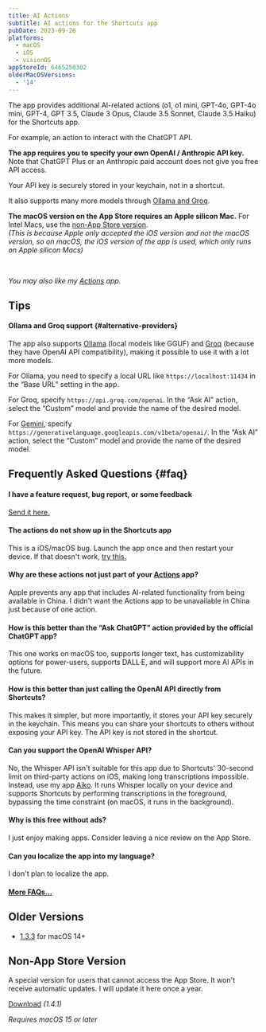 ```yaml
---
title: AI Actions
subtitle: AI actions for the Shortcuts app
pubDate: 2023-09-26
platforms:
  - macOS
  - iOS
  - visionOS
appStoreId: 6465250302
olderMacOSVersions:
  - '14'
---
```


The app provides additional AI-related actions (o1, o1 mini, GPT-4o, GPT-4o mini, GPT-4, GPT 3.5, Claude 3 Opus, Claude 3.5 Sonnet, Claude 3.5 Haiku) for the Shortcuts app.

For example, an action to interact with the ChatGPT API.

**The app requires you to specify your own OpenAI / Anthropic API key.**\
Note that ChatGPT Plus or an Anthropic paid account does not give you free API access.

Your API key is securely stored in your keychain, not in a shortcut.

It also supports many more models through [Ollama and Groq](#alternative-providers).

**The macOS version on the App Store requires an Apple silicon Mac.** For Intel Macs, use the [non-App Store version](#non-app-store-version).\
*(This is because Apple only accepted the iOS version and not the macOS version, so on macOS, the iOS version of the app is used, which only runs on Apple silicon Macs)*

<!-- **Apple is currently blocking updates for the iOS app, so I won't be able to submit an update for some time... I plan to get it [published to an alternative App Store](https://appleinsider.com/articles/23/08/15/setapp-plans-to-launch-eu-only-alternative-ios-app-store) in 2024.** -->

<br>

*You may also like my [Actions](/actions) app.*

## Tips

#### Ollama and Groq support {#alternative-providers}

The app also supports [Ollama](https://ollama.com/blog/openai-compatibility) (local models like GGUF) and [Groq](https://console.groq.com/docs/openai) (because they have OpenAI API compatibility), making it possible to use it with a lot more models.

For Ollama, you need to specify a local URL like `https://localhost:11434` in the “Base URL” setting in the app.

For Groq, specify `https://api.groq.com/openai`. In the “Ask AI” action, select the “Custom” model and provide the name of the desired model.

For [Gemini](https://ai.google.dev/gemini-api/docs/openai), specify `https://generativelanguage.googleapis.com/v1beta/openai/`. In the “Ask AI” action, select the “Custom” model and provide the name of the desired model.

## Frequently Asked Questions {#faq}

#### I have a feature request, bug report, or some feedback

[Send it here.](https://sindresorhus.com/feedback?product=AI%20Actions&referrer=Website-FAQ)

#### The actions do not show up in the Shortcuts app

This is a iOS/macOS bug. Launch the app once and then restart your device. If that doesn't work, [try this.](https://webtrickz.com/third-party-lock-screen-widgets-not-showing-ios-16/)

#### Why are these actions not just part of your [Actions](/actions) app?

Apple prevents any app that includes AI-related functionality from being available in China. I didn't want the Actions app to be unavailable in China just because of one action.

#### How is this better than the “Ask ChatGPT” action provided by the official ChatGPT app?

This one works on macOS too, supports longer text, has customizability options for power-users, supports DALL·E, and will support more AI APIs in the future.

#### How is this better than just calling the OpenAI API directly from Shortcuts?

This makes it simpler, but more importantly, it stores your API key securely in the keychain. This means you can share your shortcuts to others without exposing your API key. The API key is not stored in the shortcut.

#### Can you support the OpenAI Whisper API?

No, the Whisper API isn't suitable for this app due to Shortcuts' 30-second limit on third-party actions on iOS, making long transcriptions impossible. Instead, use my app [Aiko](/aiko). It runs Whisper locally on your device and supports Shortcuts by performing transcriptions in the foreground, bypassing the time constraint (on macOS, it runs in the background).

#### Why is this free without ads?

I just enjoy making apps. Consider leaving a nice review on the App Store.

#### Can you localize the app into my language?

I don't plan to localize the app.

#### [More FAQs…](/apps/faq)

## Older Versions

- [1.3.3](https://github.com/user-attachments/files/18376675/AI.Actions.1.3.3.-.macOS.14.zip) for macOS 14+

## Non-App Store Version

A special version for users that cannot access the App Store. It won't receive automatic updates. I will update it here once a year.

[Download](https://www.dropbox.com/scl/fi/vvdbfnnptzvsa3yduid79/AI-Actions-1.4.1-1743425376.zip?rlkey=xxkjgbzvjrrsny08m2v8d4ygg&raw=1) *(1.4.1)*

*Requires macOS 15 or later*
